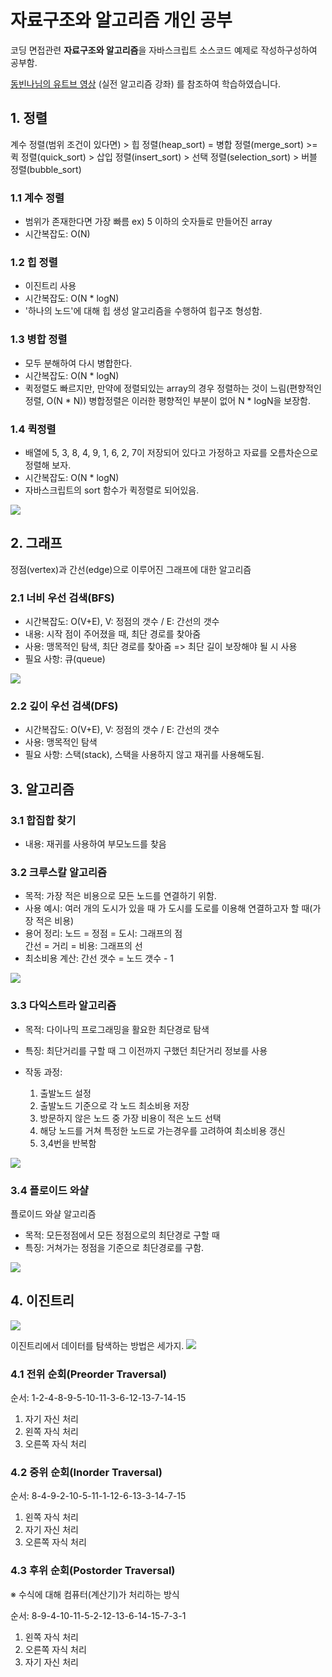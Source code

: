 # 자료구조와 알고리즘 개인 공부

코딩 면접관련 **자료구조와 알고리즘**을 자바스크립트 소스코드 예제로 작성하구성하여 공부함.

[동빈나님의 유트브 영상](https://www.youtube.com/watch?v=qQ5iLNjpxSk&list=PLRx0vPvlEmdDHxCvAQS1_6XV4deOwfVrz&index=2) (실전 알고리즘 강좌)
를 참조하여 학습하였습니다.

## 1. 정렬

계수 정렬(범위 조건이 있다면) >
힙 정렬(heap_sort) = 병합 정렬(merge_sort) >= 퀵 정렬(quick_sort) >
삽입 정렬(insert_sort) > 선택 정렬(selection_sort) > 버블 정렬(bubble_sort)

### 1.1 계수 정렬

- 범위가 존재한다면 가장 빠름 ex) 5 이하의 숫자들로 만들어진 array
- 시간복잡도: O(N)

### 1.2 힙 정렬

- 이진트리 사용
- 시간복잡도: O(N * logN)
- '하나의 노드'에 대해 힙 생성 알고리즘을 수행하여 힙구조 형성함.

### 1.3 병합 정렬

- 모두 분해하여 다시 병합한다.
- 시간복잡도: O(N * logN)
- 퀵정렬도 빠르지만, 만약에 정렬되있는 array의 경우 정렬하는 것이 느림(편향적인 정렬, O(N * N))
  병합정렬은 이러한 평향적인 부분이 없어 N * logN을 보장함.

### 1.4 퀵정렬

- 배열에 5, 3, 8, 4, 9, 1, 6, 2, 7이 저장되어 있다고 가정하고 자료를 오름차순으로 정렬해 보자.
- 시간복잡도: O(N * logN)
- 자바스크립트의 sort 함수가 퀵정렬로 되어있음.

![](images/quick_sort.png)

## 2. 그래프

정점(vertex)과 간선(edge)으로 이루어진 그래프에 대한 알고리즘

### 2.1 너비 우선 검색(BFS)

- 시간복잡도: O(V+E), V: 정점의 갯수 / E: 간선의 갯수
- 내용: 시작 점이 주어졌을 때, 최단 경로를 찾아줌
- 사용: 맹목적인 탐색, 최단 경로를 찾아줌 => 최단 길이 보장해야 될 시 사용
- 필요 사항: 큐(queue)

![](images/bfs_graph.png)

### 2.2 깊이 우선 검색(DFS)

- 시간복잡도: O(V+E), V: 정점의 갯수 / E: 간선의 갯수
- 사용: 맹목적인 탐색
- 필요 사항: 스택(stack), 스택을 사용하지 않고 재귀를 사용해도됨.

## 3. 알고리즘

### 3.1 합집합 찾기

- 내용: 재귀를 사용하여 부모노드를 찾음

### 3.2 크루스칼 알고리즘

- 목적: 가장 적은 비용으로 모든 노드를 연결하기 위함.
- 사용 예시: 여러 개의 도시가 있을 때 가 도시를 도로를 이용해 연결하고자 할 때(가장 적은 비용)
- 용어 정리:
  노드 = 정점 = 도시: 그래프의 점  
  간선 = 거리 = 비용: 그래프의 선
- 최소비용 계산:
  간선 갯수 = 노드 갯수 - 1

![](images/kruskal_alogorithm.png)

### 3.3 다익스트라 알고리즘

- 목적: 다이나믹 프로그래밍을 활요한 최단경로 탐색
- 특징: 최단거리를 구할 때 그 이전까지 구했던 최단거리 정보를 사용

- 작동 과정:
    1. 출발노드 설정
    2. 출발노드 기준으로 각 노드 최소비용 저장
    3. 방문하지 않은 노드 중 가장 비용이 적은 노드 선택
    4. 해당 노드를 거쳐 특정한 노드로 가는경우를 고려하여 최소비용 갱신
    5. 3,4번을 반복함

![](images/dijkstra.png)

### 3.4 플로이드 와샬

플로이드 와샬 알고리즘

- 목적: 모든정점에서 모든 정점으로의 최단경로 구할 때
- 특징: 거쳐가는 정점을 기준으로 최단경로를 구함.

![](images/floyd.png)

## 4. 이진트리

![](images/binary_tree.png)

이진트리에서 데이터를 탐색하는 방법은 세가지.
![](images/binary_tree_traversal.png)

### 4.1 전위 순회(Preorder Traversal)

순서: 1-2-4-8-9-5-10-11-3-6-12-13-7-14-15

1. 자기 자신 처리
2. 왼쪽 자식 처리
3. 오른쪽 자식 처리

### 4.2 중위 순회(Inorder Traversal)

순서: 8-4-9-2-10-5-11-1-12-6-13-3-14-7-15

1. 왼쪽 자식 처리
2. 자기 자신 처리
3. 오른쪽 자식 처리

### 4.3 후위 순회(Postorder Traversal)

※ 수식에 대해 컴퓨터(계산기)가 처리하는 방식

순서: 8-9-4-10-11-5-2-12-13-6-14-15-7-3-1

1. 왼쪽 자식 처리
2. 오른쪽 자식 처리
3. 자기 자신 처리



